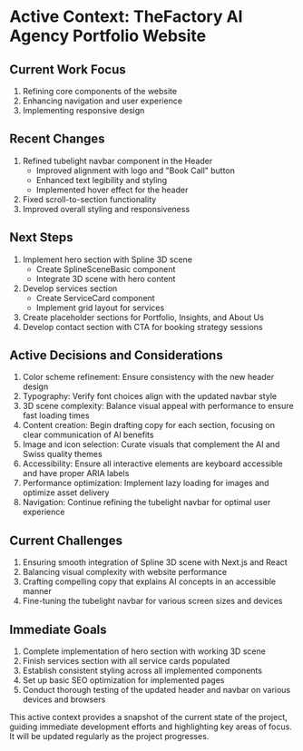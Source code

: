 # Active Context: TheFactory AI Agency Portfolio Website

## Current Work Focus
1. Refining core components of the website
2. Enhancing navigation and user experience
3. Implementing responsive design

## Recent Changes
1. Refined tubelight navbar component in the Header
   - Improved alignment with logo and "Book Call" button
   - Enhanced text legibility and styling
   - Implemented hover effect for the header
2. Fixed scroll-to-section functionality
3. Improved overall styling and responsiveness

## Next Steps
1. Implement hero section with Spline 3D scene
   - Create SplineSceneBasic component
   - Integrate 3D scene with hero content
2. Develop services section
   - Create ServiceCard component
   - Implement grid layout for services
3. Create placeholder sections for Portfolio, Insights, and About Us
4. Develop contact section with CTA for booking strategy sessions

## Active Decisions and Considerations
1. Color scheme refinement: Ensure consistency with the new header design
2. Typography: Verify font choices align with the updated navbar style
3. 3D scene complexity: Balance visual appeal with performance to ensure fast loading times
4. Content creation: Begin drafting copy for each section, focusing on clear communication of AI benefits
5. Image and icon selection: Curate visuals that complement the AI and Swiss quality themes
6. Accessibility: Ensure all interactive elements are keyboard accessible and have proper ARIA labels
7. Performance optimization: Implement lazy loading for images and optimize asset delivery
8. Navigation: Continue refining the tubelight navbar for optimal user experience

## Current Challenges
1. Ensuring smooth integration of Spline 3D scene with Next.js and React
2. Balancing visual complexity with website performance
3. Crafting compelling copy that explains AI concepts in an accessible manner
4. Fine-tuning the tubelight navbar for various screen sizes and devices

## Immediate Goals
1. Complete implementation of hero section with working 3D scene
2. Finish services section with all service cards populated
3. Establish consistent styling across all implemented components
4. Set up basic SEO optimization for implemented pages
5. Conduct thorough testing of the updated header and navbar on various devices and browsers

This active context provides a snapshot of the current state of the project, guiding immediate development efforts and highlighting key areas of focus. It will be updated regularly as the project progresses.
